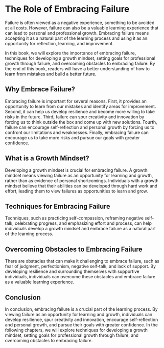 The Role of Embracing Failure
===========================================

Failure is often viewed as a negative experience, something to be avoided at all costs. However, failure can also be a valuable learning experience that can lead to personal and professional growth. Embracing failure means accepting it as a natural part of the learning process and using it as an opportunity for reflection, learning, and improvement.

In this book, we will explore the importance of embracing failure, techniques for developing a growth mindset, setting goals for professional growth through failure, and overcoming obstacles to embracing failure. By the end of this book, readers will have a better understanding of how to learn from mistakes and build a better future.

Why Embrace Failure?
--------------------

Embracing failure is important for several reasons. First, it provides an opportunity to learn from our mistakes and identify areas for improvement. Second, it can help us develop resilience and become more willing to take risks in the future. Third, failure can spur creativity and innovation by forcing us to think outside the box and come up with new solutions. Fourth, failure can encourage self-reflection and personal growth by forcing us to confront our limitations and weaknesses. Finally, embracing failure can encourage us to take more risks and pursue our goals with greater confidence.

What is a Growth Mindset?
-------------------------

Developing a growth mindset is crucial for embracing failure. A growth mindset means viewing failure as an opportunity for learning and growth, rather than as evidence of personal shortcomings. Individuals with a growth mindset believe that their abilities can be developed through hard work and effort, leading them to view failures as opportunities to learn and grow.

Techniques for Embracing Failure
--------------------------------

Techniques, such as practicing self-compassion, reframing negative self-talk, celebrating progress, and emphasizing effort and process, can help individuals develop a growth mindset and embrace failure as a natural part of the learning process.

Overcoming Obstacles to Embracing Failure
-----------------------------------------

There are obstacles that can make it challenging to embrace failure, such as fear of judgment, perfectionism, negative self-talk, and lack of support. By developing resilience and surrounding themselves with supportive individuals, individuals can overcome these obstacles and embrace failure as a valuable learning experience.

Conclusion
----------

In conclusion, embracing failure is a crucial part of the learning process. By viewing failure as an opportunity for learning and growth, individuals can develop resilience, spur creativity and innovation, encourage self-reflection and personal growth, and pursue their goals with greater confidence. In the following chapters, we will explore techniques for developing a growth mindset, setting goals for professional growth through failure, and overcoming obstacles to embracing failure.

